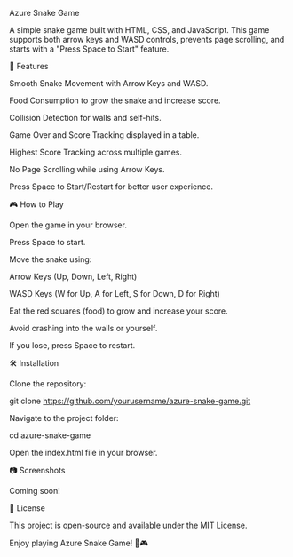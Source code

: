 Azure Snake Game

A simple snake game built with HTML, CSS, and JavaScript. This game supports both arrow keys and WASD controls, prevents page scrolling, and starts with a "Press Space to Start" feature.

🚀 Features

Smooth Snake Movement with Arrow Keys and WASD.

Food Consumption to grow the snake and increase score.

Collision Detection for walls and self-hits.

Game Over and Score Tracking displayed in a table.

Highest Score Tracking across multiple games.

No Page Scrolling while using Arrow Keys.

Press Space to Start/Restart for better user experience.

🎮 How to Play

Open the game in your browser.

Press Space to start.

Move the snake using:

Arrow Keys (Up, Down, Left, Right)

WASD Keys (W for Up, A for Left, S for Down, D for Right)

Eat the red squares (food) to grow and increase your score.

Avoid crashing into the walls or yourself.

If you lose, press Space to restart.

🛠️ Installation

Clone the repository:

git clone https://github.com/yourusername/azure-snake-game.git

Navigate to the project folder:

cd azure-snake-game

Open the index.html file in your browser.

📷 Screenshots

Coming soon!

📝 License

This project is open-source and available under the MIT License.

Enjoy playing Azure Snake Game! 🐍🎮

